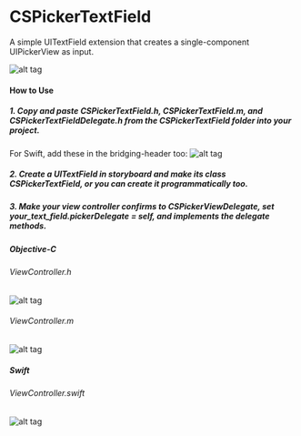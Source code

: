 # CSPickerTextField
A simple UITextField extension that creates a single-component UIPickerView as input.

![alt tag](https://raw.github.com/newcseanc/CSPickerTextField/master/Assets/Demo_scaled.gif)


#### How to Use
##### 1. Copy and paste CSPickerTextField.h, CSPickerTextField.m, and CSPickerTextFieldDelegate.h from the CSPickerTextField folder into your project.

For Swift, add these in the bridging-header too:
![alt tag](https://raw.github.com/newcseanc/CSPickerTextField/master/Assets/Swift-1.png)

##### 2. Create a UITextField in storyboard and make its class CSPickerTextField, or you can create it programmatically too.

##### 3. Make your view controller confirms to CSPickerViewDelegate, set your_text_field.pickerDelegate = self, and implements the delegate methods.


##### Objective-C
###### ViewController.h
![alt tag](https://raw.github.com/newcseanc/CSPickerTextField/master/Assets/ObjC-1.png)


###### ViewController.m
![alt tag](https://raw.github.com/newcseanc/CSPickerTextField/master/Assets/ObjC-2.png)



##### Swift
###### ViewController.swift
![alt tag](https://raw.github.com/newcseanc/CSPickerTextField/master/Assets/Swift-2.png)
